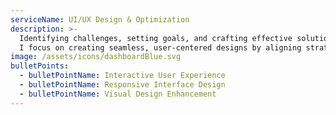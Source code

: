 ```yaml
---
serviceName: UI/UX Design & Optimization
description: >-
  Identifying challenges, setting goals, and crafting effective solutions.
  I focus on creating seamless, user-centered designs by aligning strategy, functionality, and aesthetics to achieve impactful results.
image: /assets/icons/dashboardBlue.svg
bulletPoints:
  - bulletPointName: Interactive User Experience
  - bulletPointName: Responsive Interface Design
  - bulletPointName: Visual Design Enhancement
---
```


